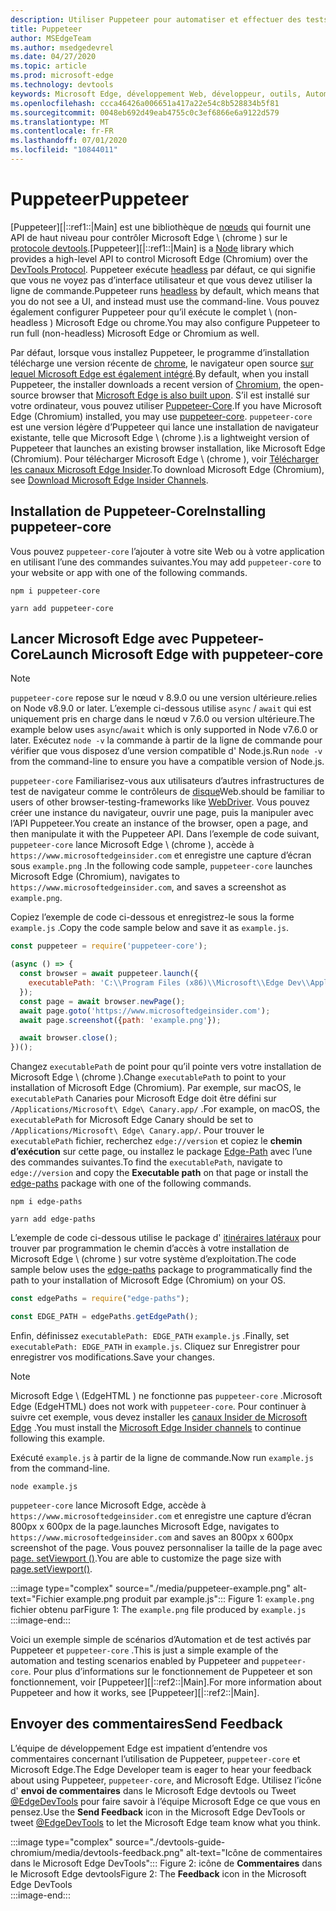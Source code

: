 ```yaml
---
description: Utiliser Puppeteer pour automatiser et effectuer des tests dans Microsoft Edge
title: Puppeteer
author: MSEdgeTeam
ms.author: msedgedevrel
ms.date: 04/27/2020
ms.topic: article
ms.prod: microsoft-edge
ms.technology: devtools
keywords: Microsoft Edge, développement Web, développeur, outils, Automation, test
ms.openlocfilehash: ccca46426a006651a417a22e54c8b528834b5f81
ms.sourcegitcommit: 0048eb692d49eab4755c0c3ef6866e6a9122d579
ms.translationtype: MT
ms.contentlocale: fr-FR
ms.lasthandoff: 07/01/2020
ms.locfileid: "10844011"
---
```

# <span data-ttu-id="0de05-104">Puppeteer</span><span class="sxs-lookup"><span data-stu-id="0de05-104">Puppeteer</span></span>  

<span data-ttu-id="0de05-105">[Puppeteer][|::ref1::|Main] est une bibliothèque de [nœuds][NodejsMain] qui fournit une API de haut niveau pour contrôler Microsoft Edge \ (chrome \) sur le [protocole devtools][GithubChromedevtoolsProtocol].</span><span class="sxs-lookup"><span data-stu-id="0de05-105">[Puppeteer][|::ref1::|Main] is a [Node][NodejsMain] library which provides a high-level API to control Microsoft Edge \(Chromium\) over the [DevTools Protocol][GithubChromedevtoolsProtocol].</span></span>  <span data-ttu-id="0de05-106">Puppeteer exécute [headless][WikiHeadlessBrowser] par défaut, ce qui signifie que vous ne voyez pas d’interface utilisateur et que vous devez utiliser la ligne de commande.</span><span class="sxs-lookup"><span data-stu-id="0de05-106">Puppeteer runs [headless][WikiHeadlessBrowser] by default, which means that you do not see a UI, and instead must use the command-line.</span></span>  <span data-ttu-id="0de05-107">Vous pouvez également configurer Puppeteer pour qu’il exécute le complet \ (non-headless \) Microsoft Edge ou chrome.</span><span class="sxs-lookup"><span data-stu-id="0de05-107">You may also configure Puppeteer to run full \(non-headless\) Microsoft Edge or Chromium as well.</span></span>  

<span data-ttu-id="0de05-108">Par défaut, lorsque vous installez Puppeteer, le programme d’installation télécharge une version récente de [chrome][ChromiumHome], le navigateur open source [sur lequel Microsoft Edge est également intégré][MicrosoftBlogsWindowsExperience20181206].</span><span class="sxs-lookup"><span data-stu-id="0de05-108">By default, when you install Puppeteer, the installer downloads a recent version of [Chromium][ChromiumHome], the open-source browser that [Microsoft Edge is also built upon][MicrosoftBlogsWindowsExperience20181206].</span></span>  <span data-ttu-id="0de05-109">S’il est installé sur votre ordinateur, vous pouvez utiliser [Puppeteer-Core][PuppeteerApivscore].</span><span class="sxs-lookup"><span data-stu-id="0de05-109">If you have Microsoft Edge \(Chromium\) installed, you may use [puppeteer-core][PuppeteerApivscore].</span></span>  `puppeteer-core` <span data-ttu-id="0de05-110">est une version légère d’Puppeteer qui lance une installation de navigateur existante, telle que Microsoft Edge \ (chrome \).</span><span class="sxs-lookup"><span data-stu-id="0de05-110">is a lightweight version of Puppeteer that launches an existing browser installation, like Microsoft Edge \(Chromium\).</span></span>  <span data-ttu-id="0de05-111">Pour télécharger Microsoft Edge \ (chrome \), voir [Télécharger les canaux Microsoft Edge Insider][MicrosoftedgeinsiderDownload].</span><span class="sxs-lookup"><span data-stu-id="0de05-111">To download Microsoft Edge \(Chromium\), see [Download Microsoft Edge Insider Channels][MicrosoftedgeinsiderDownload].</span></span>

## <span data-ttu-id="0de05-112">Installation de Puppeteer-Core</span><span class="sxs-lookup"><span data-stu-id="0de05-112">Installing puppeteer-core</span></span>  

<span data-ttu-id="0de05-113">Vous pouvez `puppeteer-core` l’ajouter à votre site Web ou à votre application en utilisant l’une des commandes suivantes.</span><span class="sxs-lookup"><span data-stu-id="0de05-113">You may add `puppeteer-core` to your website or app with one of the following commands.</span></span>  

```shell
npm i puppeteer-core
```  

```shell
yarn add puppeteer-core
```  

## <span data-ttu-id="0de05-114">Lancer Microsoft Edge avec Puppeteer-Core</span><span class="sxs-lookup"><span data-stu-id="0de05-114">Launch Microsoft Edge with puppeteer-core</span></span>  

> [!NOTE]
> `puppeteer-core` <span data-ttu-id="0de05-115">repose sur le nœud v 8.9.0 ou une version ultérieure.</span><span class="sxs-lookup"><span data-stu-id="0de05-115">relies on Node v8.9.0 or later.</span></span>  <span data-ttu-id="0de05-116">L’exemple ci-dessous utilise `async` / `await` qui est uniquement pris en charge dans le nœud v 7.6.0 ou version ultérieure.</span><span class="sxs-lookup"><span data-stu-id="0de05-116">The example below uses `async`/`await` which is only supported in Node v7.6.0 or later.</span></span>  <span data-ttu-id="0de05-117">Exécutez `node -v` la commande à partir de la ligne de commande pour vérifier que vous disposez d’une version compatible d' Node.js.</span><span class="sxs-lookup"><span data-stu-id="0de05-117">Run `node -v` from the command-line to ensure you have a compatible version of Node.js.</span></span>  

`puppeteer-core` <span data-ttu-id="0de05-118">Familiarisez-vous aux utilisateurs d’autres infrastructures de test de navigateur comme le contrôleurs de [disque][WebDriverEdgehtmlMain]Web.</span><span class="sxs-lookup"><span data-stu-id="0de05-118">should be familiar to users of other browser-testing-frameworks like [WebDriver][WebDriverEdgehtmlMain].</span></span>  <span data-ttu-id="0de05-119">Vous pouvez créer une instance du navigateur, ouvrir une page, puis la manipuler avec l’API Puppeteer.</span><span class="sxs-lookup"><span data-stu-id="0de05-119">You create an instance of the browser, open a page, and then manipulate it with the Puppeteer API.</span></span>  <span data-ttu-id="0de05-120">Dans l’exemple de code suivant, `puppeteer-core` lance Microsoft Edge \ (chrome \), accède à `https://www.microsoftedgeinsider.com` et enregistre une capture d’écran sous `example.png` .</span><span class="sxs-lookup"><span data-stu-id="0de05-120">In the following code sample, `puppeteer-core` launches Microsoft Edge \(Chromium\), navigates to `https://www.microsoftedgeinsider.com`, and saves a screenshot as `example.png`.</span></span>  

<span data-ttu-id="0de05-121">Copiez l’exemple de code ci-dessous et enregistrez-le sous la forme `example.js` .</span><span class="sxs-lookup"><span data-stu-id="0de05-121">Copy the code sample below and save it as `example.js`.</span></span>  

```javascript
const puppeteer = require('puppeteer-core');

(async () => {
  const browser = await puppeteer.launch({
    executablePath: 'C:\\Program Files (x86)\\Microsoft\\Edge Dev\\Application\\msedge.exe'
  });
  const page = await browser.newPage();
  await page.goto('https://www.microsoftedgeinsider.com');
  await page.screenshot({path: 'example.png'});

  await browser.close();
})();
```  

<span data-ttu-id="0de05-122">Changez `executablePath` de point pour qu’il pointe vers votre installation de Microsoft Edge \ (chrome \).</span><span class="sxs-lookup"><span data-stu-id="0de05-122">Change `executablePath` to point to your installation of Microsoft Edge \(Chromium\).</span></span>  <span data-ttu-id="0de05-123">Par exemple, sur macOS, le `executablePath` Canaries pour Microsoft Edge doit être défini sur `/Applications/Microsoft\ Edge\ Canary.app/` .</span><span class="sxs-lookup"><span data-stu-id="0de05-123">For example, on macOS, the `executablePath` for Microsoft Edge Canary should be set to `/Applications/Microsoft\ Edge\ Canary.app/`.</span></span>  <span data-ttu-id="0de05-124">Pour trouver le `executablePath` fichier, recherchez `edge://version` et copiez le **chemin d’exécution** sur cette page, ou installez le package [Edge-Path][npmEdgePaths] avec l’une des commandes suivantes.</span><span class="sxs-lookup"><span data-stu-id="0de05-124">To find the `executablePath`, navigate to `edge://version` and copy the **Executable path** on that page or install the [edge-paths][npmEdgePaths] package with one of the following commands.</span></span>  

```shell
npm i edge-paths
```  

```shell
yarn add edge-paths
```  
 
<span data-ttu-id="0de05-125">L’exemple de code ci-dessous utilise le package d' [itinéraires latéraux][npmEdgePaths] pour trouver par programmation le chemin d’accès à votre installation de Microsoft Edge \ (chrome \) sur votre système d’exploitation.</span><span class="sxs-lookup"><span data-stu-id="0de05-125">The code sample below uses the [edge-paths][npmEdgePaths] package to programmatically find the path to your installation of Microsoft Edge \(Chromium\) on your OS.</span></span>

```javascript
const edgePaths = require("edge-paths");

const EDGE_PATH = edgePaths.getEdgePath();
```

<span data-ttu-id="0de05-126">Enfin, définissez `executablePath: EDGE_PATH` `example.js` .</span><span class="sxs-lookup"><span data-stu-id="0de05-126">Finally, set `executablePath: EDGE_PATH` in `example.js`.</span></span>  <span data-ttu-id="0de05-127">Cliquez sur Enregistrer pour enregistrer vos modifications.</span><span class="sxs-lookup"><span data-stu-id="0de05-127">Save your changes.</span></span>  

> [!NOTE]
> <span data-ttu-id="0de05-128">Microsoft Edge \ (EdgeHTML \) ne fonctionne pas `puppeteer-core` .</span><span class="sxs-lookup"><span data-stu-id="0de05-128">Microsoft Edge \(EdgeHTML\) does not work with `puppeteer-core`.</span></span>  <span data-ttu-id="0de05-129">Pour continuer à suivre cet exemple, vous devez installer les [canaux Insider de Microsoft Edge][MicrosoftedgeinsiderDownload] .</span><span class="sxs-lookup"><span data-stu-id="0de05-129">You must install the [Microsoft Edge Insider channels][MicrosoftedgeinsiderDownload] to continue following this example.</span></span>  

<span data-ttu-id="0de05-130">Exécuté `example.js` à partir de la ligne de commande.</span><span class="sxs-lookup"><span data-stu-id="0de05-130">Now run `example.js` from the command-line.</span></span>  

```shell
node example.js
```  

`puppeteer-core` <span data-ttu-id="0de05-131">lance Microsoft Edge, accède à `https://www.microsoftedgeinsider.com` et enregistre une capture d’écran 800px x 600px de la page.</span><span class="sxs-lookup"><span data-stu-id="0de05-131">launches Microsoft Edge, navigates to `https://www.microsoftedgeinsider.com` and saves an 800px x 600px screenshot of the page.</span></span>  <span data-ttu-id="0de05-132">Vous pouvez personnaliser la taille de la page avec [page. setViewport ()][PuppeteerApipagesetviewport].</span><span class="sxs-lookup"><span data-stu-id="0de05-132">You are able to customize the page size with [page.setViewport()][PuppeteerApipagesetviewport].</span></span>  

:::image type="complex" source="./media/puppeteer-example.png" alt-text="Fichier example.png produit par example.js":::
   <span data-ttu-id="0de05-134">Figure 1: `example.png` fichier obtenu par</span><span class="sxs-lookup"><span data-stu-id="0de05-134">Figure 1:  The `example.png` file produced by</span></span> `example.js`  
:::image-end:::  

<!--  
> ##### Figure 1  
> The `example.png` file produced by `example.js`  
> ![The example.png file produced by example.js](./media/puppeteer-example.png)  
-->  

<span data-ttu-id="0de05-135">Voici un exemple simple de scénarios d’Automation et de test activés par Puppeteer et `puppeteer-core` .</span><span class="sxs-lookup"><span data-stu-id="0de05-135">This is just a simple example of the automation and testing scenarios enabled by Puppeteer and `puppeteer-core`.</span></span>  <span data-ttu-id="0de05-136">Pour plus d’informations sur le fonctionnement de Puppeteer et son fonctionnement, voir [Puppeteer][|::ref2::|Main].</span><span class="sxs-lookup"><span data-stu-id="0de05-136">For more information about Puppeteer and how it works, see [Puppeteer][|::ref2::|Main].</span></span>  

## <span data-ttu-id="0de05-137">Envoyer des commentaires</span><span class="sxs-lookup"><span data-stu-id="0de05-137">Send Feedback</span></span>  

<span data-ttu-id="0de05-138">L’équipe de développement Edge est impatient d’entendre vos commentaires concernant l’utilisation de Puppeteer, `puppeteer-core` et Microsoft Edge.</span><span class="sxs-lookup"><span data-stu-id="0de05-138">The Edge Developer team is eager to hear your feedback about using Puppeteer, `puppeteer-core`, and Microsoft Edge.</span></span>  <span data-ttu-id="0de05-139">Utilisez l’icône d' **envoi de commentaires** dans le Microsoft Edge devtools ou Tweet [@EdgeDevTools][TwitterIntentTweetEdgedevtools] pour faire savoir à l’équipe Microsoft Edge ce que vous en pensez.</span><span class="sxs-lookup"><span data-stu-id="0de05-139">Use the **Send Feedback** icon in the Microsoft Edge DevTools or tweet [@EdgeDevTools][TwitterIntentTweetEdgedevtools] to let the Microsoft Edge team know what you think.</span></span>  


:::image type="complex" source="./devtools-guide-chromium/media/devtools-feedback.png" alt-text="Icône de commentaires dans le Microsoft Edge DevTools":::
   <span data-ttu-id="0de05-141">Figure 2: icône de **Commentaires** dans le Microsoft Edge devtools</span><span class="sxs-lookup"><span data-stu-id="0de05-141">Figure 2:  The **Feedback** icon in the Microsoft Edge DevTools</span></span>  
:::image-end:::  

<!--  
> ##### Figure 2  
> The **Feedback** icon in the Microsoft Edge DevTools  
> ![The Feedback icon in the Microsoft Edge DevTools](./devtools-guide-chromium/media/devtools-feedback.png)  
-->  

<!--## See also  

*   [WebDriver (Chromium)][WebdriverChromiumMain]  
*   [WebDriver (EdgeHTML)][WebdriverEdgehtmlMain]  
*   [Chrome DevTools Protocol Viewer on GitHub][GithubChromedevtoolsProtocol]  
*   [Microsoft Edge: Making the web better through more open source collaboration on Microsoft Experience Blog][MicrosoftBlogsWindowsExperience20181206]  
*   [Download Microsoft Edge Insider Channels][MicrosoftedgeinsiderDownload]  
*   [Chromium on The Chromium Projects][ChromiumHome]  
*   [Node.js][NodejsMain]  
*   [Puppeteer][PuppeteerMain]  
*   [puppeteer vs. puppeteer-core][PuppeteerApivscore]  
*   [page.setViewport() on Puppeteer][PuppeteerApipagesetviewport]  
*   [Headless browser on Wikipedia][WikiHeadlessBrowser]  -->  

<!-- image links -->  

<!-- links -->  

[WebdriverChromiumMain]: ./webdriver-chromium.md "Web Driver (chrome)"  
[WebdriverEdgehtmlMain]: ./webdriver.md "WebDriver (EdgeHTML)"  

[GithubChromedevtoolsProtocol]: https://chromedevtools.github.io/devtools-protocol "Visionneuse de protocole chrome DevTools | GitHub"  

[MicrosoftBlogsWindowsExperience20181206]: https://blogs.windows.com/windowsexperience/2018/12/06/microsoft-edge-making-the-web-better-through-more-open-source-collaboration "Microsoft Edge: améliorer davantage le Web grâce à une collaboration plus ouverte sur le Web Blog sur l’interface Microsoft"  

[MicrosoftedgeinsiderDownload]: https://www.microsoftedgeinsider.com/download "Télécharger les canaux Microsoft Edge Insider"  

[ChromiumHome]: https://www.chromium.org/Home "Chrome | Projets de chrome"  

[NodejsMain]: https://nodejs.org "Node.js"  

[npmEdgePaths]: https://www.npmjs.com/package/edge-paths "NPM | Tracés latéraux"

[PuppeteerMain]: https://pptr.dev "Puppeteer"  
[PuppeteerApivscore]: https://pptr.dev/#?product=Puppeteer&version=v2.0.0&show=api-puppeteer-vs-puppeteer-core "Puppeteer et Puppeteer-Core | Puppeteer"  
[PuppeteerApipagesetviewport]: https://pptr.dev/#?product=Puppeteer&version=v2.0.0&show=api-pagesetviewportviewport "page. setViewport (fenêtre d’affichage) | Puppeteer"  

[TwitterIntentTweetEdgedevtools]: https://twitter.com/intent/tweet?text=@EdgeDevTools "@EdgeDevTools-publiez un tweet | Twitter"  

[WikiHeadlessBrowser]: https://en.wikipedia.org/wiki/Headless_browser "Navigateur headless | Wikipédia"  
